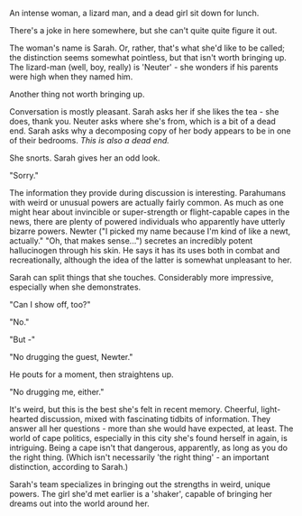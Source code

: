 An intense woman, a lizard man, and a dead girl sit down for lunch.

There's a joke in here somewhere, but she can't quite quite figure it out.

The woman's name is Sarah. Or, rather, that's what she'd like to be called; the distinction seems somewhat pointless, but that isn't worth bringing up. The lizard-man (well, boy, really) is 'Neuter' - she wonders if his parents were high when they named him. 

Another thing not worth bringing up.

Conversation is mostly pleasant. Sarah asks her if she likes the tea - she does, thank you. Neuter asks where she's from, which is a bit of a dead end. Sarah asks why a decomposing copy of her body appears to be in one of their bedrooms. *This is also a dead end.*

She snorts. Sarah gives her an odd look. 

"Sorry."

The information they provide during discussion is interesting. Parahumans with weird or unusual powers are actually fairly common. As much as one might hear about invincible or super-strength or flight-capable capes in the news, there are plenty of powered individuals who apparently have utterly bizarre powers. Newter ("I picked my name because I'm kind of like a newt, actually." "Oh, that makes sense...") secretes an incredibly potent hallucinogen through his skin. He says it has its uses both in combat and recreationally, although the idea of the latter is somewhat unpleasant to her.

Sarah can split things that she touches. Considerably more impressive, especially when she demonstrates. 

"Can I show off, too?"

"No."

"But -"

"No drugging the guest, Newter."

He pouts for a moment, then straightens up.

"No drugging me, either."

It's weird, but this is the best she's felt in recent memory. Cheerful, light-hearted discussion, mixed with fascinating tidbits of information. They answer all her questions - more than she would have expected, at least. The world of cape politics, especially in this city she's found herself in again, is intriguing. Being a cape isn't that dangerous, apparently, as long as you do the right thing. (Which isn't necessarily 'the right thing' - an important distinction, according to Sarah.)

Sarah's team specializes in bringing out the strengths in weird, unique powers. The girl she'd met earlier is a 'shaker', capable of bringing her dreams out into the world around her.